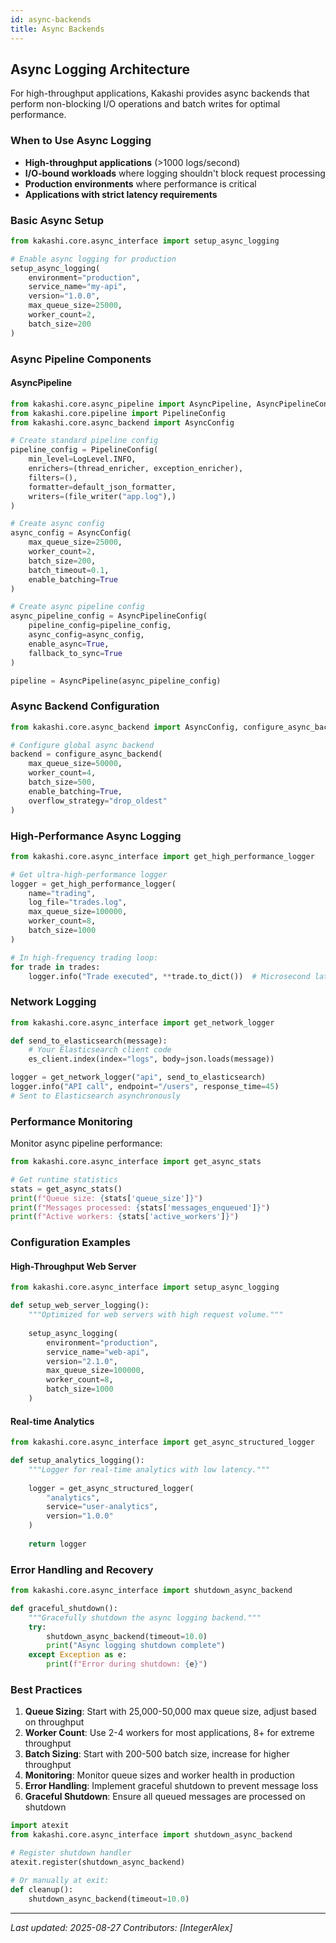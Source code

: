 ```yaml
---
id: async-backends
title: Async Backends
---
```


## Async Logging Architecture

For high-throughput applications, Kakashi provides async backends that perform non-blocking I/O operations and batch writes for optimal performance.

### When to Use Async Logging

- **High-throughput applications** (>1000 logs/second)
- **I/O-bound workloads** where logging shouldn't block request processing
- **Production environments** where performance is critical
- **Applications with strict latency requirements**

### Basic Async Setup

```python
from kakashi.core.async_interface import setup_async_logging

# Enable async logging for production
setup_async_logging(
    environment="production",
    service_name="my-api",
    version="1.0.0",
    max_queue_size=25000,
    worker_count=2,
    batch_size=200
)
```

### Async Pipeline Components

#### AsyncPipeline

```python
from kakashi.core.async_pipeline import AsyncPipeline, AsyncPipelineConfig
from kakashi.core.pipeline import PipelineConfig
from kakashi.core.async_backend import AsyncConfig

# Create standard pipeline config
pipeline_config = PipelineConfig(
    min_level=LogLevel.INFO,
    enrichers=(thread_enricher, exception_enricher),
    filters=(),
    formatter=default_json_formatter,
    writers=(file_writer("app.log"),)
)

# Create async config
async_config = AsyncConfig(
    max_queue_size=25000,
    worker_count=2,
    batch_size=200,
    batch_timeout=0.1,
    enable_batching=True
)

# Create async pipeline config
async_pipeline_config = AsyncPipelineConfig(
    pipeline_config=pipeline_config,
    async_config=async_config,
    enable_async=True,
    fallback_to_sync=True
)

pipeline = AsyncPipeline(async_pipeline_config)
```

### Async Backend Configuration

```python
from kakashi.core.async_backend import AsyncConfig, configure_async_backend

# Configure global async backend
backend = configure_async_backend(
    max_queue_size=50000,
    worker_count=4,
    batch_size=500,
    enable_batching=True,
    overflow_strategy="drop_oldest"
)
```

### High-Performance Async Logging

```python
from kakashi.core.async_interface import get_high_performance_logger

# Get ultra-high-performance logger
logger = get_high_performance_logger(
    name="trading",
    log_file="trades.log",
    max_queue_size=100000,
    worker_count=8,
    batch_size=1000
)

# In high-frequency trading loop:
for trade in trades:
    logger.info("Trade executed", **trade.to_dict())  # Microsecond latency
```

### Network Logging

```python
from kakashi.core.async_interface import get_network_logger

def send_to_elasticsearch(message):
    # Your Elasticsearch client code
    es_client.index(index="logs", body=json.loads(message))

logger = get_network_logger("api", send_to_elasticsearch)
logger.info("API call", endpoint="/users", response_time=45)
# Sent to Elasticsearch asynchronously
```

### Performance Monitoring

Monitor async pipeline performance:

```python
from kakashi.core.async_interface import get_async_stats

# Get runtime statistics
stats = get_async_stats()
print(f"Queue size: {stats['queue_size']}")
print(f"Messages processed: {stats['messages_enqueued']}")
print(f"Active workers: {stats['active_workers']}")
```

### Configuration Examples

#### High-Throughput Web Server

```python
from kakashi.core.async_interface import setup_async_logging

def setup_web_server_logging():
    """Optimized for web servers with high request volume."""
    
    setup_async_logging(
        environment="production",
        service_name="web-api",
        version="2.1.0",
        max_queue_size=100000,
        worker_count=8,
        batch_size=1000
    )
```

#### Real-time Analytics

```python
from kakashi.core.async_interface import get_async_structured_logger

def setup_analytics_logging():
    """Logger for real-time analytics with low latency."""
    
    logger = get_async_structured_logger(
        "analytics",
        service="user-analytics",
        version="1.0.0"
    )
    
    return logger
```

### Error Handling and Recovery

```python
from kakashi.core.async_interface import shutdown_async_backend

def graceful_shutdown():
    """Gracefully shutdown the async logging backend."""
    try:
        shutdown_async_backend(timeout=10.0)
        print("Async logging shutdown complete")
    except Exception as e:
        print(f"Error during shutdown: {e}")
```

### Best Practices

1. **Queue Sizing**: Start with 25,000-50,000 max queue size, adjust based on throughput
2. **Worker Count**: Use 2-4 workers for most applications, 8+ for extreme throughput
3. **Batch Sizing**: Start with 200-500 batch size, increase for higher throughput
4. **Monitoring**: Monitor queue sizes and worker health in production
5. **Error Handling**: Implement graceful shutdown to prevent message loss
6. **Graceful Shutdown**: Ensure all queued messages are processed on shutdown

```python
import atexit
from kakashi.core.async_interface import shutdown_async_backend

# Register shutdown handler
atexit.register(shutdown_async_backend)

# Or manually at exit:
def cleanup():
    shutdown_async_backend(timeout=10.0)
```

---

*Last updated: 2025-08-27*
*Contributors: [IntegerAlex]*
